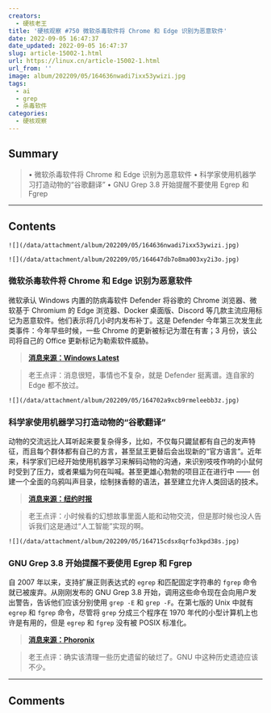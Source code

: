 ```yaml
---
creators:
  - 硬核老王
title: '硬核观察 #750 微软杀毒软件将 Chrome 和 Edge 识别为恶意软件'
date: 2022-09-05 16:47:37
date_updated: 2022-09-05 16:47:37
slug: article-15002-1.html
url: https://linux.cn/article-15002-1.html
url_from: ''
image: album/202209/05/164636nwadi7ixx53ywizi.jpg
tags:
  - ai
  - grep
  - 杀毒软件
categories:
  - 硬核观察
---
```


## Summary

> • 微软杀毒软件将 Chrome 和 Edge 识别为恶意软件 • 科学家使用机器学习打造动物的“谷歌翻译” • GNU Grep 3.8 开始提醒不要使用 Egrep 和 Fgrep

***

<!-- more -->

## Contents

`![](/data/attachment/album/202209/05/164636nwadi7ixx53ywizi.jpg)`

`![](/data/attachment/album/202209/05/164647db7o8ma003xy2i3o.jpg)`

### 微软杀毒软件将 Chrome 和 Edge 识别为恶意软件

微软承认 Windows 内置的防病毒软件 Defender 将谷歌的 Chrome 浏览器、微软基于 Chromium 的 Edge 浏览器、Docker 桌面版、Discord 等几款主流应用标记为恶意软件。他们表示将几小时内发布补丁。这是 Defender 今年第三次发生此类事件：今年早些时候，一些 Chrome 的更新被标记为潜在有害；3 月份，该公司将自己的 Office 更新标记为勒索软件威胁。

> 
> **[消息来源：Windows Latest](https://www.windowslatest.com/2022/09/05/microsoft-confirms-behaviorwin32-hive-zy-false-error-bug-in-windows-defender)**
> 
> 
> 

> 
> 老王点评：消息很短，事情也不复杂，就是 Defender 挺离谱。连自家的 Edge 都不放过。
> 
> 
> 

`![](/data/attachment/album/202209/05/164702a9xcb9rmeleebb3z.jpg)`

### 科学家使用机器学习打造动物的“谷歌翻译”

动物的交流远比人耳听起来要复杂得多，比如，不仅每只鼹鼠都有自己的发声特征，而且每个群体都有自己的方言，甚至鼠王更替后会出现新的“官方语言”。近年来，科学家们已经开始使用机器学习来解码动物的沟通，来识别吱吱作响的小鼠何时受到了压力，或者果蝠为何在叫喊。甚至更雄心勃勃的项目正在进行中 —— 创建一个全面的乌鸦叫声目录，绘制抹香鲸的语法，甚至建立允许人类回话的技术。

> 
> **[消息来源：纽约时报](https://www.nytimes.com/2022/08/30/science/translators-animals-naked-mole-rats.html)**
> 
> 
> 

> 
> 老王点评：小时候看的幻想故事里面人能和动物交流，但是那时候也没人告诉我们这是通过“人工智能”实现的啊。
> 
> 
> 

`![](/data/attachment/album/202209/05/164715cdsx8qrfo3kpd38s.jpg)`

### GNU Grep 3.8 开始提醒不要使用 Egrep 和 Fgrep

自 2007 年以来，支持扩展正则表达式的 `egrep` 和匹配固定字符串的 `fgrep` 命令就已被废弃。从刚刚发布的 GNU Grep 3.8 开始，调用这些命令现在会向用户发出警告，告诉他们应该分别使用 `grep -E` 和 `grep -F`。在第七版的 Unix 中就有 `egrep` 和 `fgrep` 命令，尽管将 `grep` 分成三个程序在 1970 年代的小型计算机上也许是有用的，但是 `egrep` 和 `fgrep` 没有被 POSIX 标准化。

> 
> **[消息来源：Phoronix](https://www.phoronix.com/news/GNU-Grep-3.8-Stop-egrep-fgrep)**
> 
> 
> 

> 
> 老王点评：确实该清理一些历史遗留的破烂了。GNU 中这种历史遗迹应该不少。
> 
> 
>

***

## Comments
